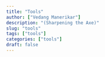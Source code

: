 ```yaml
---
title: "Tools"
author: ["Vedang Manerikar"]
description: "(Sharpening the Axe)"
slug: "tools"
tags: ["tools"]
categories: ["tools"]
draft: false
---
```

